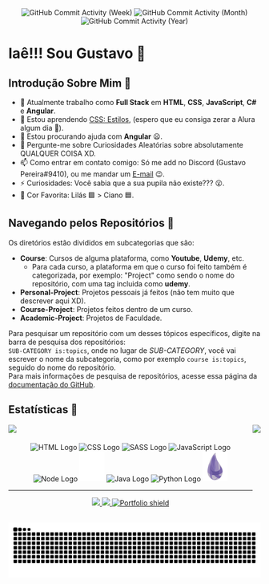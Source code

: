 <!-- Importação de Sites Externos e Bibliotecas -->
<link rel="stylesheet" href="https://cdn.jsdelivr.net/gh/devicons/devicon@v2.14.0/devicon.min.css">

<div align="center">
   <img alt="GitHub Commit Activity (Week)" src="https://img.shields.io/github/commit-activity/w/volaxy/volaxy" />
   <img alt="GitHub Commit Activity (Month)" src="https://img.shields.io/github/commit-activity/m/volaxy/volaxy" />
   <img alt="GitHub Commit Activity (Year)" src="https://img.shields.io/github/commit-activity/y/volaxy/volaxy" />
</div>

# Iaê!!! Sou Gustavo 👋

## Introdução Sobre Mim 🧭
- 🔭 Atualmente trabalho como **Full Stack** em **HTML**, **CSS**, **JavaScript**, **C#** e **Angular**.
- 🌱 Estou aprendendo [CSS: Estilos](https://cursos.alura.com.br/formacao-css-estilos), (espero que eu consiga
zerar a Alura algum dia 🤣).
- 🤔 Estou procurando ajuda com **Angular** 😦.
- 💬 Pergunte-me sobre Curiosidades Aleatórias sobre absolutamente QUALQUER COISA XD.
- 📫 Como entrar em contato comigo: Só me add no Discord (Gustavo Pereira#9410), ou me mandar um <a href="mailto:guga.PRO.00@hotmail.com">E-mail</a> 😉.
- ⚡ Curiosidades: Você sabia que a sua pupila não existe??? 😮.
- 🎨 Cor Favorita: Lilás 🟪 > Ciano 🟦.

## Navegando pelos Repositórios 🚢
Os diretórios estão divididos em subcategorias que são:
* **Course**: Cursos de alguma plataforma, como **Youtube**, **Udemy**, etc.
    * Para cada curso, a plataforma em que o curso foi feito também é categorizada, por exemplo: "Project" como sendo o nome do repositório, com uma tag incluida como **udemy**.
* **Personal-Project**: Projetos pessoais já feitos (não tem muito que descrever aqui XD).
* **Course-Project**: Projetos feitos dentro de um curso.
* **Academic-Project**: Projetos de Faculdade.

Para pesquisar um repositório com um desses tópicos específicos, digite na barra de pesquisa dos repositórios:</br>
`SUB-CATEGORY is:topics`, onde no lugar de *SUB-CATEGORY*, você vai escrever o nome da subcategoria, como por exemplo
`course is:topics`, seguido do nome do repositório.</br>
Para mais informações de pesquisa de repositórios, acesse essa página da [documentação do
GitHub](https://docs.github.com/pt/search-github/searching-on-github/searching-for-repositories).

## Estatísticas 📑
<div>
    <a href="https://github.com/Volaxy">
        <img height="195em"
            src="https://github-readme-stats.vercel.app/api?username=Volaxy&show_icons=true&theme=jolly&include_all_commits=true&count_private=true" />
        <img height="195em" align="right"
            src="https://github-readme-stats.vercel.app/api/top-langs/?username=Volaxy&layout=compact&langs_count=16&theme=jolly" />
    </a>
</div>

<div align="center"><br/>
    <img alt="HTML Logo" height="60" width="50" src="./icons/html-5.svg" />
    <img alt="CSS Logo" height="60" width="50" src="./icons/css-3.svg" />
    <img alt="SASS Logo" height="60" width="50" src="./icons/sass.svg" />
    <img alt="JavaScript Logo" height="60" width="50" src="./icons/javascript.svg" />
    <img alt="Node Logo" height="60" width="50" src="./icons/nodejs-icon.svg" />
    <img alt="Node Logo" height="60" width="50" src="./assets/images/icons/Express Logo.svg" />
    <img alt="Java Logo" height="60" width="50" src="./icons/java.svg" />
    <img alt="Python Logo" height="60" width="50" src="./icons/python.svg" />
    <img alt="Elixir Logo" height="60" width="50" src="./icons/elixir.svg" />
</div>

***

<div align="center">
   
 <!-- Linkedin -->
 <a href="https://www.linkedin.com/in/gustavo-martins-pereira-20a504198/" target="_blank">
     <img src="https://img.shields.io/badge/LinkedIn-0077B5?style=for-the-badge&logo=linkedin&logoColor=white">
 </a>
 
 <!-- WhatsApp -->
 <a href="https://wa.me/5527996013293" rel="nofollow">
   <img src="https://img.shields.io/badge/WhatsApp-25D366?style=for-the-badge&logo=whatsapp&logoColor=white">
 </a>
 
 <!-- Portfolio -->
 <a href="https://volaxy.github.io/Volaxy/" target="_blank">
   <img src="https://img.shields.io/badge/PORTFOLIO-0A182E?style=for-the-badge" alt="Portfolio shield">
 </a>
   
</div>

![Snake animation](https://github.com/Volaxy/Volaxy/blob/output/github-contribution-grid-snake.svg)
